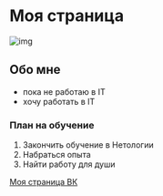 # Моя страница

![img](https://studprosvet.ru/upload/007/u781/2/8/osnovy-programmirovanija-photo-normal.jpg)

## Обо мне

- пока не работаю в IT
- хочу работать в IT

### План на обучение

1. Закончить обучение в Нетологии
2. Набраться опыта
3. Найти работу для души

[Моя страница ВК](https://vk.com/zigzak1990)

